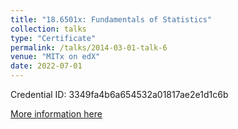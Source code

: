 ```yaml
---
title: "18.6501x: Fundamentals of Statistics"
collection: talks
type: "Certificate"
permalink: /talks/2014-03-01-talk-6
venue: "MITx on edX"
date: 2022-07-01
---
```


Credential ID: 3349fa4b6a654532a01817ae2e1d1c6b

[More information here](https://courses.edx.org/certificates/3349fa4b6a654532a01817ae2e1d1c6b)